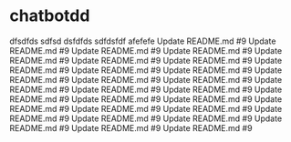 # chatbotdd
dfsdfds
sdfsd
dsfdfds
sdfdsfdf
afefefe
 Update README.md #9  Update README.md #9  Update README.md #9 
 Update README.md #9  Update README.md #9  Update README.md #9  Update README.md #9  Update README.md #9 
 Update README.md #9  Update README.md #9  Update README.md #9  Update README.md #9  Update README.md #9 
 Update README.md #9  Update README.md #9  Update README.md #9  Update README.md #9  Update README.md #9  Update README.md #9  Update README.md #9  Update README.md #9  Update README.md #9  Update README.md #9  Update README.md #9  Update README.md #9  Update README.md #9  Update README.md #9  Update README.md #9 
